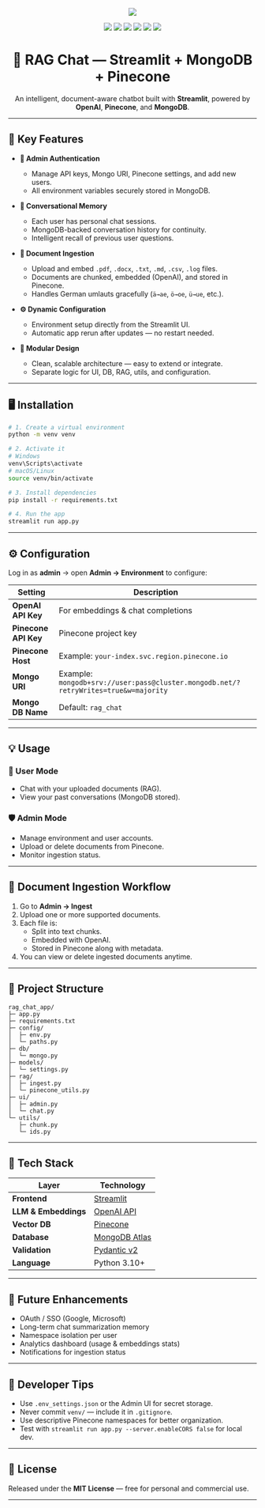 <p align="center">
  <img src="https://capsule-render.vercel.app/api?type=soft&color=0:0077b6,100:48cae4&height=180&section=header&text=RAG%20Chat%20App%20🚀&fontColor=ffffff&fontSize=50&animation=fadeIn" />
</p>

<p align="center">
  <img src="https://img.shields.io/badge/Python-3.10+-3776AB?logo=python&logoColor=white" />
  <img src="https://img.shields.io/badge/Streamlit-App-FF4B4B?logo=streamlit&logoColor=white" />
  <img src="https://img.shields.io/badge/OpenAI-API-412991?logo=openai&logoColor=white" />
  <img src="https://img.shields.io/badge/Pinecone-Vector_DB-1E90FF?logo=pinecone&logoColor=white" />
  <img src="https://img.shields.io/badge/MongoDB-Atlas-47A248?logo=mongodb&logoColor=white" />
  <img src="https://img.shields.io/badge/License-MIT-green" />
</p>

<h1 align="center">💬 RAG Chat — Streamlit + MongoDB + Pinecone</h1>

<p align="center">
An intelligent, document-aware chatbot built with <b>Streamlit</b>, powered by <b>OpenAI</b>, <b>Pinecone</b>, and <b>MongoDB</b>. 
</p>

---

## 🌟 Key Features

- **🔐 Admin Authentication**
  - Manage API keys, Mongo URI, Pinecone settings, and add new users.
  - All environment variables securely stored in MongoDB.

- **🧠 Conversational Memory**
  - Each user has personal chat sessions.
  - MongoDB-backed conversation history for continuity.
  - Intelligent recall of previous user questions.

- **📄 Document Ingestion**
  - Upload and embed `.pdf`, `.docx`, `.txt`, `.md`, `.csv`, `.log` files.
  - Documents are chunked, embedded (OpenAI), and stored in Pinecone.
  - Handles German umlauts gracefully (`ä→ae`, `ö→oe`, `ü→ue`, etc.).

- **⚙️ Dynamic Configuration**
  - Environment setup directly from the Streamlit UI.
  - Automatic app rerun after updates — no restart needed.

- **🧩 Modular Design**
  - Clean, scalable architecture — easy to extend or integrate.
  - Separate logic for UI, DB, RAG, utils, and configuration.

---

## 🖥️ Installation

```bash
# 1. Create a virtual environment
python -m venv venv

# 2. Activate it
# Windows
venv\Scripts\activate
# macOS/Linux
source venv/bin/activate

# 3. Install dependencies
pip install -r requirements.txt

# 4. Run the app
streamlit run app.py
```

---

## ⚙️ Configuration

Log in as **admin** → open **Admin → Environment** to configure:

| Setting | Description |
|----------|--------------|
| **OpenAI API Key** | For embeddings & chat completions |
| **Pinecone API Key** | Pinecone project key |
| **Pinecone Host** | Example: `your-index.svc.region.pinecone.io` |
| **Mongo URI** | Example: `mongodb+srv://user:pass@cluster.mongodb.net/?retryWrites=true&w=majority` |
| **Mongo DB Name** | Default: `rag_chat` |

---

## 💡 Usage

### 👤 User Mode
- Chat with your uploaded documents (RAG).
- View your past conversations (MongoDB stored).

### 🛡️ Admin Mode
- Manage environment and user accounts.
- Upload or delete documents from Pinecone.
- Monitor ingestion status.

---

## 📄 Document Ingestion Workflow

1. Go to **Admin → Ingest**
2. Upload one or more supported documents.
3. Each file is:
   - Split into text chunks.
   - Embedded with OpenAI.
   - Stored in Pinecone along with metadata.
4. You can view or delete ingested documents anytime.

---

## 🧱 Project Structure

```
rag_chat_app/
├─ app.py
├─ requirements.txt
├─ config/
│  ├─ env.py
│  └─ paths.py
├─ db/
│  └─ mongo.py
├─ models/
│  └─ settings.py
├─ rag/
│  ├─ ingest.py
│  └─ pinecone_utils.py
├─ ui/
│  ├─ admin.py
│  └─ chat.py
└─ utils/
   ├─ chunk.py
   └─ ids.py
```

---

## 🧩 Tech Stack

| Layer | Technology |
|-------|-------------|
| **Frontend** | [Streamlit](https://streamlit.io/) |
| **LLM & Embeddings** | [OpenAI API](https://platform.openai.com/) |
| **Vector DB** | [Pinecone](https://www.pinecone.io/) |
| **Database** | [MongoDB Atlas](https://www.mongodb.com/atlas) |
| **Validation** | [Pydantic v2](https://docs.pydantic.dev/) |
| **Language** | Python 3.10+ |

---

## 🌱 Future Enhancements

- OAuth / SSO (Google, Microsoft)
- Long-term chat summarization memory
- Namespace isolation per user
- Analytics dashboard (usage & embeddings stats)
- Notifications for ingestion status

---

## 🧰 Developer Tips

- Use `.env_settings.json` or the Admin UI for secret storage.
- Never commit `venv/` — include it in `.gitignore`.
- Use descriptive Pinecone namespaces for better organization.
- Test with `streamlit run app.py --server.enableCORS false` for local dev.

---

## 🪪 License

Released under the **MIT License** — free for personal and commercial use.

---

